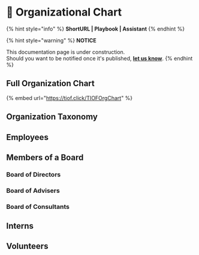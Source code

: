 # 🚧 Organizational Chart

{% hint style="info" %}
**ShortURL | Playbook | Assistant**
{% endhint %}



{% hint style="warning" %}
**NOTICE**

This documentation page is under construction.\
Should you want to be notified once it's published, [**let us know**](https://tiof.click/TIOFTarianUpdatesService).
{% endhint %}



## Full Organization Chart



{% embed url="https://tiof.click/TIOFOrgChart" %}

## Organization Taxonomy





## Employees



## Members of a Board



### Board of Directors



### Board of Advisers



### Board of Consultants





## Interns



## Volunteers







